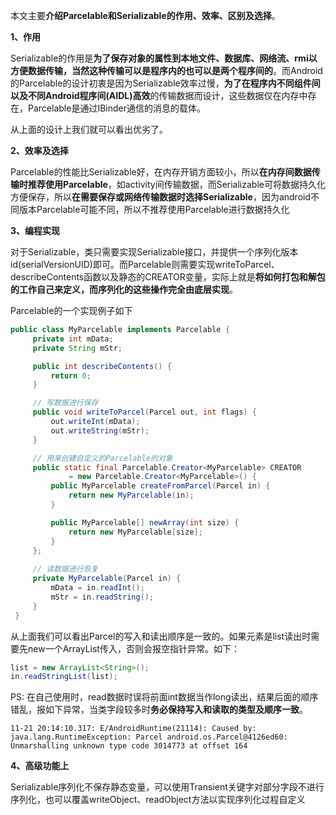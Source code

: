 本文主要**介绍Parcelable和Serializable的作用、效率、区别及选择**。

**1、作用**

Serializable的作用是**为了保存对象的属性到本地文件、数据库、网络流、rmi以方便数据传输，当然这种传输可以是程序内的也可以是两个程序间的**。而Android的Parcelable的设计初衷是因为Serializable效率过慢，**为了在程序内不同组件间以及不同Android程序间(AIDL)高效**的传输数据而设计，这些数据仅在内存中存在，Parcelable是通过IBinder通信的消息的载体。

从上面的设计上我们就可以看出优劣了。

 

**2、效率及选择**

Parcelable的性能比Serializable好，在内存开销方面较小，所以**在内存间数据传输时推荐使用Parcelable**，如activity间传输数据，而Serializable可将数据持久化方便保存，所以**在需要保存或网络传输数据时选择Serializable**，因为android不同版本Parcelable可能不同，所以不推荐使用Parcelable进行数据持久化



**3、编程实现**

对于Serializable，类只需要实现Serializable接口，并提供一个序列化版本id(serialVersionUID)即可。而Parcelable则需要实现writeToParcel、describeContents函数以及静态的CREATOR变量，实际上就是**将如何打包和解包的工作自己来定义，而序列化的这些操作完全由底层实现**。

Parcelable的一个实现例子如下

```java
public class MyParcelable implements Parcelable {
     private int mData;
     private String mStr;

     public int describeContents() {
         return 0;
     }

     // 写数据进行保存
     public void writeToParcel(Parcel out, int flags) {
         out.writeInt(mData);
         out.writeString(mStr);
     }

     // 用来创建自定义的Parcelable的对象
     public static final Parcelable.Creator<MyParcelable> CREATOR
             = new Parcelable.Creator<MyParcelable>() {
         public MyParcelable createFromParcel(Parcel in) {
             return new MyParcelable(in);
         }

         public MyParcelable[] newArray(int size) {
             return new MyParcelable[size];
         }
     };
     
     // 读数据进行恢复
     private MyParcelable(Parcel in) {
         mData = in.readInt();
         mStr = in.readString();
     }
 }
```

从上面我们可以看出Parcel的写入和读出顺序是一致的。如果元素是list读出时需要先new一个ArrayList传入，否则会报空指针异常。如下：

```java
list = new ArrayList<String>();
in.readStringList(list);
```

 PS: 在自己使用时，read数据时误将前面int数据当作long读出，结果后面的顺序错乱，报如下异常，当类字段较多时**务必保持写入和读取的类型及顺序一致**。

```
11-21 20:14:10.317: E/AndroidRuntime(21114): Caused by: java.lang.RuntimeException: Parcel android.os.Parcel@4126ed60: Unmarshalling unknown type code 3014773 at offset 164
```

 

**4、高级功能上**

Serializable序列化不保存静态变量，可以使用Transient关键字对部分字段不进行序列化，也可以覆盖writeObject、readObject方法以实现序列化过程自定义